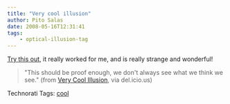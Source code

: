 ```yaml
---
title: "Very cool illusion"
author: Pito Salas
date: 2008-05-16T12:31:41
tags:
    - optical-illusion-tag
---
```




[Try this
out](<http://www.patmedia.net/marklevinson/cool/cool_illusion.html>), it
really worked for me, and is really strange and wonderful!

> "This should be proof enough, we don't always see what we think we see."
> (from [Very Cool
> Illusion](<http://www.patmedia.net/marklevinson/cool/cool_illusion.html>),
> via del.icio.us)

Technorati Tags: [cool](<http://www.technorati.com/tag/cool>)



